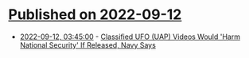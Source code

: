 # [Published on 2022-09-12](index.md)

* [2022-09-12, 03:45:00](https://soylentnews.org/article.pl?sid=22/09/11/0640217&from=rss) - [Classified UFO (UAP) Videos Would 'Harm National Security' If Released, Navy Says](https://soylentnews.org/article.pl?sid=22/09/11/0640217&from=rss)

